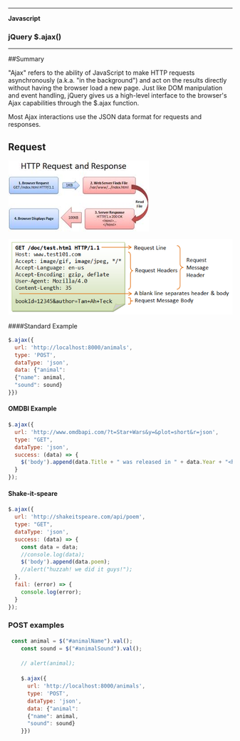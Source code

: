 ___

<strong>Javascript</strong>
<h3>jQuery $.ajax()</h3>

---

##Summary

"Ajax" refers to the ability of JavaScript to make HTTP requests asynchronously (a.k.a. "in the background") and act on the results directly without having the browser load a new page. Just like DOM manipulation and event handling, jQuery gives us a high-level interface to the browser's Ajax capabilities through the $.ajax function.

Most Ajax interactions use the JSON data format for requests and responses.

## Request

![http_request_response.jpeg](http_request_response.jpeg)

![http_request_response.png](http_request_response.png)

####Standard Example

```javascript
$.ajax({
  url: 'http://localhost:8000/animals',
  type: 'POST',
  dataType: 'json',
  data: {"animal":
  {"name": animal,
  "sound": sound}
}})
```

#### OMDBI Example

```javascript
$.ajax({
  url: 'http://www.omdbapi.com/?t=Star+Wars&y=&plot=short&r=json',
  type: "GET",
  dataType: 'json',
  success: (data) => {
    $('body').append(data.Title + " was released in " + data.Year + "<hr><br>");
  }
});
```

#### Shake-it-speare
```javascript
$.ajax({
  url: 'http://shakeitspeare.com/api/poem',
  type: "GET",
  dataType: 'json',
  success: (data) => {
    const data = data;
    //console.log(data);
    $('body').append(data.poem);
    //alert("huzzah! we did it guys!");
  },
  fail: (error) => {
    console.log(error);
  }
});
```

### POST examples

```javascript
 const animal = $("#animalName").val();
    const sound = $("#animalSound").val();

    // alert(animal);

    $.ajax({
      url: 'http://localhost:8000/animals',
      type: 'POST',
      dataType: 'json',
      data: {"animal":
      {"name": animal,
      "sound": sound}
    }})
```
